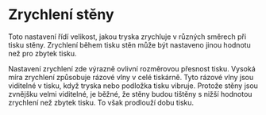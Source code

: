 Zrychlení stěny
====
Toto nastavení řídí velikost, jakou tryska zrychluje v různých směrech při tisku stěny. Zrychlení během tisku stěn může být nastaveno jinou hodnotu než pro zbytek tisku.

Nastavení zrychlení zde výrazně ovlivní rozměrovou přesnost tisku. Vysoká míra zrychlení způsobuje rázové vlny v celé tiskárně. Tyto rázové vlny jsou viditelné v tisku, když tryska nebo podložka tisku vibruje. Protože stěny jsou zvnějšku velmi viditelné, je běžné, že stěny budou tištěny s nižší hodnotou zrychlení než zbytek tisku. To však prodlouží dobu tisku.
